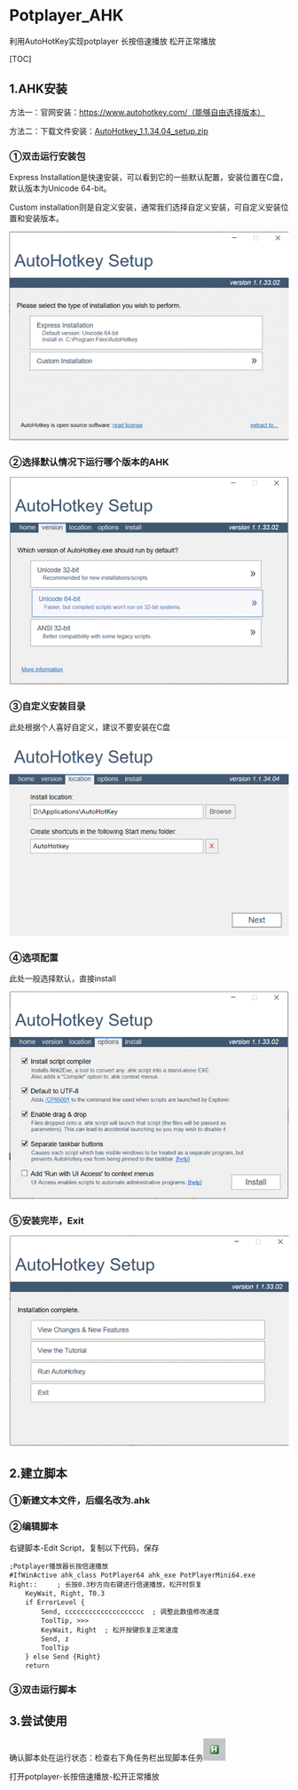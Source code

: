 # Potplayer_AHK
利用AutoHotKey实现potplayer 长按倍速播放 松开正常播放

[TOC]



## 1.AHK安装

方法一：官网安装：https://www.autohotkey.com/（能够自由选择版本）

方法二：下载文件安装：[AutoHotkey_1.1.34.04_setup.zip](https://github.com/Jeans-Li/Potplayer_AHK/files/9856692/AutoHotkey_1.1.34.04_setup.zip)

### 	①双击运行安装包

Express Installation是快速安装，可以看到它的一些默认配置，安装位置在C盘，默认版本为Unicode 64-bit。

Custom installation则是自定义安装，通常我们选择自定义安装，可自定义安装位置和安装版本。

![img](README.assets/57948d647de01ece722bf99559e7028f.gif)

### 	②选择默认情况下运行哪个版本的AHK

![img](README.assets/08d35a198d39879cd519f46f3b4909ad.gif)

### 	③自定义安装目录

此处根据个人喜好自定义，建议不要安装在C盘

![image-20221025110522298](README.assets/image-20221025110522298.png)

### 	④选项配置

此处一般选择默认，直接install

![img](README.assets/eedb0ce8a056cd4bd6d5ef445e934d06.gif)

### 	⑤安装完毕，Exit

![img](README.assets/bcb31aa674d061ecaab2c2c5ad400c68.gif)

## 2.建立脚本

### 	①新建文本文件，后缀名改为.ahk

### 	②编辑脚本

右键脚本-Edit Script，复制以下代码，保存

```assembly
;Potplayer播放器长按倍速播放
#IfWinActive ahk_class PotPlayer64 ahk_exe PotPlayerMini64.exe
Right::     ; 长按0.3秒方向右键进行倍速播放，松开时恢复
    KeyWait, Right, T0.3
    if ErrorLevel {
        Send, cccccccccccccccccccc  ; 调整此数值修改速度
        ToolTip, >>>
        KeyWait, Right  ; 松开按键恢复正常速度
        Send, z
        ToolTip
    } else Send {Right}
    return
```

### 	③双击运行脚本

## 3.尝试使用

确认脚本处在运行状态：检查右下角任务栏出现脚本任务![image-20221025111519126](README.assets/image-20221025111519126.png)

打开potplayer-长按倍速播放-松开正常播放
